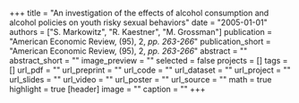 +++
title = "An investigation of the effects of alcohol consumption and alcohol policies on youth risky sexual behaviors"
date = "2005-01-01"
authors = ["S. Markowitz", "R. Kaestner", "M. Grossman"]
publication = "American Economic Review, (95), 2, _pp. 263-266_"
publication_short = "American Economic Review, (95), 2, _pp. 263-266_"
abstract = ""
abstract_short = ""
image_preview = ""
selected = false
projects = []
tags = []
url_pdf = ""
url_preprint = ""
url_code = ""
url_dataset = ""
url_project = ""
url_slides = ""
url_video = ""
url_poster = ""
url_source = ""
math = true
highlight = true
[header]
image = ""
caption = ""
+++
